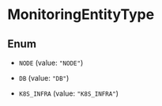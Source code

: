 

# MonitoringEntityType

## Enum


* `NODE` (value: `"NODE"`)

* `DB` (value: `"DB"`)

* `K8S_INFRA` (value: `"K8S_INFRA"`)



